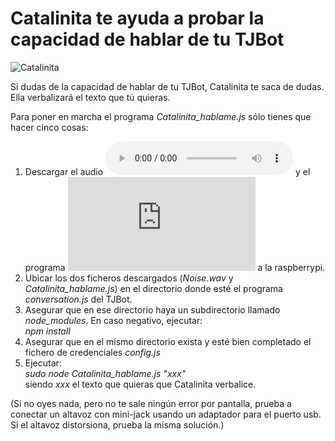 # Catalinita te ayuda a probar la capacidad de hablar de tu TJBot

![Catalinita](https://github.com/watsonvaclase/Propuestas/blob/master/Catalinita/Catalinita.png)
<br>

Si dudas de la capacidad de hablar de tu TJBot, Catalinita te saca de dudas. Ella verbalizará el texto que tú quieras.

Para poner en marcha el programa _Catalinita\_hablame.js_ sólo tienes que hacer cinco cosas:
1) Descargar el audio ![Noise.wav](https://github.com/watsonvaclase/Propuestas/blob/master/Catalinita/Noise.wav) y el programa ![Catalinita_hablame.js](https://github.com/watsonvaclase/Propuestas/blob/master/Catalinita/Catalinita_hablame.js) a la raspberrypi.
2) Ubicar los dos ficheros descargados (_Noise.wav_ y _Catalinita\_hablame.js_) en el directorio donde esté el programa _conversation.js_ del TJBot.
3) Asegurar que en ese directorio haya un subdirectorio llamado _node\_modules_. En caso negativo, ejecutar: <br>
_npm install_
4) Asegurar que en el mismo directorio exista y esté bien completado el fichero de credenciales _config.js_ 
5) Ejecutar: <br>
_sudo node Catalinita\_hablame.js "xxx"_ <br>
siendo _xxx_ el texto que quieras que Catalinita verbalice. <br>

(Si no oyes nada, pero no te sale ningún error por pantalla, prueba a conectar un altavoz con mini-jack usando un adaptador para el puerto usb. <br>
Si el altavoz distorsiona, prueba la misma solución.)<br>


